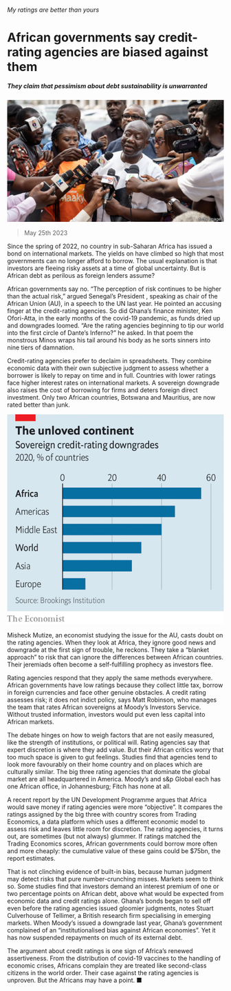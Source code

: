 ###### My ratings are better than yours

# African governments say credit-rating agencies are biased against them 

##### They claim that pessimism about debt sustainability is unwarranted 

![image](images/20230527_MAP502.jpg) 

> May 25th 2023 

Since the spring of 2022, no country in sub-Saharan Africa has issued a bond on international markets. The yields on  have climbed so high that most governments can no longer afford to borrow. The usual explanation is that investors are fleeing risky assets at a time of global uncertainty. But is African debt as perilous as foreign lenders assume?

African governments say no. “The perception of risk continues to be higher than the actual risk,” argued Senegal’s President , speaking as chair of the African Union (AU), in a speech to the UN last year. He pointed an accusing finger at the credit-rating agencies. So did Ghana’s finance minister, Ken Ofori-Atta, in the early months of the covid-19 pandemic, as funds dried up and downgrades loomed. “Are the rating agencies beginning to tip our world into the first circle of Dante’s Inferno?” he asked. In that poem the monstrous Minos wraps his tail around his body as he sorts sinners into nine tiers of damnation. 

Credit-rating agencies prefer to declaim in spreadsheets. They combine economic data with their own subjective judgment to assess whether a borrower is likely to repay on time and in full. Countries with lower ratings face higher interest rates on international markets. A sovereign downgrade also raises the cost of borrowing for firms and deters foreign direct investment. Only two African countries, Botswana and Mauritius, are now rated better than junk.

![image](images/20230527_MAC320.png) 


Misheck Mutize, an economist studying the issue for the AU, casts doubt on the rating agencies. When they look at Africa, they ignore good news and downgrade at the first sign of trouble, he reckons. They take a “blanket approach” to risk that can ignore the differences between African countries. Their jeremiads often become a self-fulfilling prophecy as investors flee.

Rating agencies respond that they apply the same methods everywhere. African governments have low ratings because they collect little tax, borrow in foreign currencies and face other genuine obstacles. A credit rating assesses risk; it does not indict policy, says Matt Robinson, who manages the team that rates African sovereigns at Moody’s Investors Service. Without trusted information, investors would put even less capital into African markets.

The debate hinges on how to weigh factors that are not easily measured, like the strength of institutions, or political will. Rating agencies say that expert discretion is where they add value. But their African critics worry that too much space is given to gut feelings. Studies find that agencies tend to look more favourably on their home country and on places which are culturally similar. The big three rating agencies that dominate the global market are all headquartered in America. Moody’s and s&amp;p Global each has one African office, in Johannesburg; Fitch has none at all.

A recent report by the UN Development Programme argues that Africa would save money if rating agencies were more “objective”. It compares the ratings assigned by the big three with country scores from Trading Economics, a data platform which uses a different economic model to assess risk and leaves little room for discretion. The rating agencies, it turns out, are sometimes (but not always) glummer. If ratings matched the Trading Economics scores, African governments could borrow more often and more cheaply: the cumulative value of these gains could be $75bn, the report estimates.

That is not clinching evidence of built-in bias, because human judgment may detect risks that pure number-crunching misses. Markets seem to think so. Some studies find that investors demand an interest premium of one or two percentage points on African debt, above what would be expected from economic data and credit ratings alone. Ghana’s bonds began to sell off even before the rating agencies issued gloomier judgments, notes Stuart Culverhouse of Tellimer, a British research firm specialising in emerging markets. When Moody’s issued a downgrade last year, Ghana’s government complained of an “institutionalised bias against African economies”. Yet it has now suspended repayments on much of its external debt.

The argument about credit ratings is one sign of Africa’s renewed assertiveness. From the distribution of covid-19 vaccines to the handling of economic crises, Africans complain they are treated like second-class citizens in the world order. Their case against the rating agencies is unproven. But the Africans may have a point. ■


